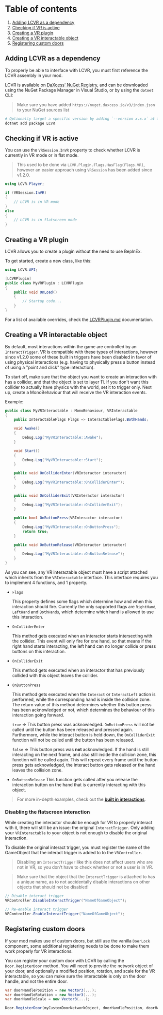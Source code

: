 ﻿# Table of contents

1. [Adding LCVR as a dependency](#adding-lcvr-as-a-dependency)
2. [Checking if VR is active](#checking-if-vr-is-active)
3. [Creating a VR plugin](#creating-a-vr-plugin)
4. [Creating a VR interactable object](#creating-a-vr-interactable-object)
5. [Registering custom doors](#registering-custom-doors)

## Adding LCVR as a dependency

To properly be able to interface with LCVR, you must first reference the LCVR assembly in your mod.

LCVR is available on [DaXcess' NuGet Registry](https://nuget.daxcess.io/packages/LCVR), and can be downloaded using the NuGet Package Manager in Visual Studio, or by using the `dotnet` CLI:

> Make sure you have added `https://nuget.daxcess.io/v3/index.json` to your NuGet sources list

```sh
# Optionally target a specific version by adding `--version x.x.x` at the end
dotnet add package LCVR
```

## Checking if VR is active

You can use the `VRSession.InVR` property to check whether LCVR is currently in VR mode or in flat mode.

> This used to be done via `LCVR.Plugin.Flags.HasFlag(Flags.VR)`, however an easier approach using `VRSession` has been added since v1.2.0.

```cs
using LCVR.Player;

if (VRSession.InVR)
{
    // LCVR is in VR mode
}
else
{
    // LCVR is in flatscreen mode
}
```

## Creating a VR plugin

LCVR allows you to create a plugin without the need to use BepInEx.

To get started, create a new class, like this:

```cs
using LCVR.API;

[LCVRPlugin]
public class MyVRPlugin : LCVRPlugin
{
    public void OnLoad()
    {
        // Startup code...
    }
}
```

For a list of available overrides, check the [LCVRPlugin.md](LCVRPlugin.md) documentation.

## Creating a VR interactable object

By default, most interactions within the game are controlled by an `InteractTrigger`. VR is compatible with these types of interactions, however since v1.2.0 some of these built in triggers have been disabled in favor of using physical interactions (e.g. having to physically press a button instead of using a "point and click" type interaction).

To start off, make sure that the object you want to create an interaction with has a collider, and that the object is set to layer 11. If you don't want this collider to actually have physics with the world, set it to trigger only. Next up, create a MonoBehaviour that will receive the VR interaction events.

Example:

```cs
public class MyVRInteractable : MonoBehaviour, VRInteractable
{
    public InteractableFlags Flags => InteractableFlags.BothHands;

    void Awake()
    {
        Debug.Log("MyVRInteractable::Awake");
    }

    void Start()
    {
        Debug.Log("MyVRInteractable::Start");
    }

    public void OnColliderEnter(VRInteractor interactor)
    {
        Debug.Log("MyVRInteractable::OnColliderEnter");
    }

    public void OnColliderExit(VRInteractor interactor)
    {
        Debug.Log("MyVRInteractable::OnColliderExit");
    }

    public bool OnButtonPress(VRInteractor interactor)
    {
        Debug.Log("MyVRInteractable::OnButtonPress");
        return true;
    }

    public void OnButtonRelease(VRInteractor interactor)
    {
        Debug.Log("MyVRInteractable::OnButtonRelease");
    }
}
```

As you can see, any VR interactable object must have a script attached which inherits from the `VRInteractable` interface. This interface requires you to implement 4 functions, and 1 property.

- `Flags`

  This property defines some flags which determine how and when this interaction should fire. Currently the only supported flags are `RightHand`, `LeftHand` and `BothHands`, which determine which hand is allowed to use this interaction.

- `OnColliderEnter`

  This method gets executed when an interactor starts intersecting with the collider. This event will only fire for one hand, so that means if the right hand starts interacting, the left hand can no longer collide or press buttons on this interaction.

- `OnColliderExit`

  This method gets executed when an interactor that has previously collided with this object leaves the collider.

- `OnButtonPress`

  This method gets executed when the `Interact` or `InteractLeft` action is performed, while the corresponding hand is inside the collision zone. The return value of this method determines whether this button press has been acknowledged or not, which determines the behaviour of this interaction going forward.

  `true` => This button press was acknowledged. `OnButtonPress` will not be called until the button has been released and pressed again. Furthermore, while the interact button is held down, the `OnColliderExit` function will not be called until the button has been released.

  `false` => This button press was **not** acknowledged. If the hand is still interacting on the next frame, and also still inside the collision zone, this function will be called again. This will repeat every frame until the button press gets acknowledged, the interact button gets released or the hand leaves the collision zone.

- `OnButtonRelease`
  This function gets called after you release the interaction button on the hand that is currently interacting with this object.

> For more in-depth examples, check out the [**built in interactions**](../../Source/Physics/Interactions).

### Disabling the flatscreen interaction

While creating the interactor should be enough for VR to properly interact with it, there will still be an issue: the original `InteractTrigger`. Only adding your `VRInteractable` to your object is not enough to disable the original interaction.

To disable the original interact trigger, you must register the name of the GameObject that the interact trigger is added to to the `VRController`.

> Disabling an `InteractTrigger` like this does not affect users who are not in VR, so you don't have to check whether or not a user is in VR.

> Make sure that the object that the `InteractTrigger` is attached to has a unique name, as to not accidentally disable interactions on other objects that should not be disabled!

```cs
// Disable interact trigger
VRController.DisableInteractTrigger("NameOfGameObject");

// Re-enable interact trigger
VRController.EnableInteractTrigger("NameOfGameObject");
```

## Registering custom doors

If your mod makes use of custom doors, but still use the vanilla `DoorLock` component, some additional registering needs to be done to make them work properly for VR interactions.

You can register your custom door with LCVR by calling the `Door.RegisterDoor` method. You will need to provide the network object of your door, and optionally a modified position, rotation, and scale for the VR interactable, so you can make sure the interactable is only on the door handle, and not the entire door.

```cs
var doorHandlePosition = new Vector3(...);
var doorHandleRotation = new Vector3(...);
var doorHandleScale = new Vector3(...);

Door.RegisterDoor(myCustomDoorNetworkObject, doorHandlePosition, doorHandleRotation, doorHandleScale);
```
